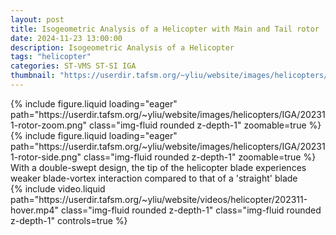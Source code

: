 ```yaml
---
layout: post
title: Isogeometric Analysis of a Helicopter with Main and Tail rotor
date: 2024-11-23 13:00:00
description: Isogeometric Analysis of a Helicopter
tags: "helicopter"
categories: ST-VMS ST-SI IGA
thumbnail: "https://userdir.tafsm.org/~yliu/website/images/helicopters/IGA/202311-rotor-side.png"
---
```


<div class="row mt-3">
    <div class="col-sm mt-3 mt-md-0">
        {% include figure.liquid loading="eager" path="https://userdir.tafsm.org/~yliu/website/images/helicopters/IGA/202311-rotor-zoom.png" class="img-fluid rounded z-depth-1" zoomable=true %}
    </div>
    <div class="col-sm mt-3 mt-md-0">
        {% include figure.liquid loading="eager" path="https://userdir.tafsm.org/~yliu/website/images/helicopters/IGA/202311-rotor-side.png" class="img-fluid rounded z-depth-1" zoomable=true %}
    </div>
</div>
<div class="caption">
    With a double-swept design, the tip of the helicopter blade experiences weaker blade-vortex interaction compared to that of a 'straight' blade
</div>

<div class="row mt-3 justify-content-center">
    <div class="col-sm-10 mt-3 mt-md-0">
        {% include video.liquid path="https://userdir.tafsm.org/~yliu/website/videos/helicopter/202311-hover.mp4" class="img-fluid rounded z-depth-1" class="img-fluid rounded z-depth-1" controls=true %}
    </div>
</div>
